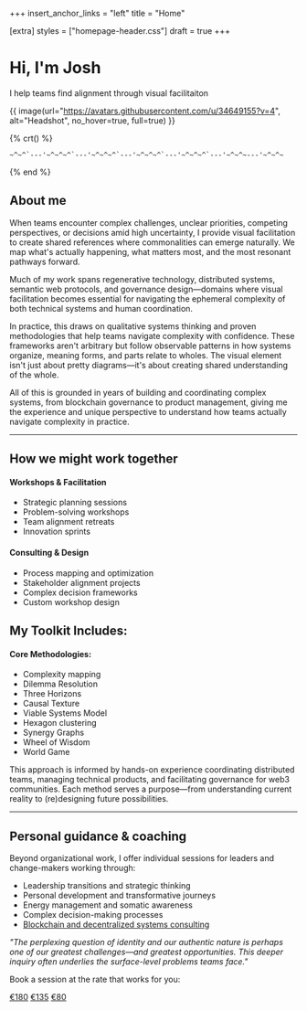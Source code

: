 +++
insert_anchor_links = "left"
title = "Home"


[extra]
styles = ["homepage-header.css"]
draft = true
+++

# Hi, I'm Josh

I help teams find alignment through visual facilitaiton

{{ image(url="https://avatars.githubusercontent.com/u/34649155?v=4", alt="Headshot", no_hover=true, full=true) }}

{% crt() %}

```
~^~^`---'~^~^~^`---'~^~^~^`---'~^~^~^`---'~^~^~^`---'~^~^~---'~^~^~
```
{% end %}


## About me

When teams encounter complex challenges, unclear priorities, competing perspectives, or decisions amid high uncertainty, I provide visual facilitation to create shared references where commonalities can emerge naturally. We map what's actually happening, what matters most, and the most resonant pathways forward.

Much of my work spans regenerative technology, distributed systems, semantic web protocols, and governance design—domains where visual facilitation becomes essential for navigating the ephemeral complexity of both technical systems and human coordination.

In practice, this draws on qualitative systems thinking and proven methodologies that help teams navigate complexity with confidence. These frameworks aren't arbitrary but follow observable patterns in how systems organize, meaning forms, and parts relate to wholes. The visual element isn't just about pretty diagrams—it's about creating shared understanding of the whole.

All of this is grounded in years of building and coordinating complex systems, from blockchain governance to product management, giving me the experience and unique perspective to understand how teams actually navigate complexity in practice.

--- 

## How we might work together

#### Workshops & Facilitation

- Strategic planning sessions
- Problem-solving workshops
- Team alignment retreats
- Innovation sprints

#### Consulting & Design

- Process mapping and optimization
- Stakeholder alignment projects
- Complex decision frameworks
- Custom workshop design

## My Toolkit Includes:

#### Core Methodologies:
  - Complexity mapping
  - Dilemma Resolution
  - Three Horizons
  - Causal Texture
  - Viable Systems Model
  - Hexagon clustering
  - Synergy Graphs
  - Wheel of Wisdom
  - World Game

This approach is informed by hands-on experience coordinating distributed teams, managing technical products, and facilitating governance for web3 communities. Each method serves a purpose—from understanding current reality to (re)designing future possibilities. 

--- 

## Personal guidance & coaching
Beyond organizational work, I offer individual sessions for leaders and change-makers working through:

- Leadership transitions and strategic thinking
- Personal development and transformative journeys
- Energy management and somatic awareness
- Complex decision-making processes
- [Blockchain and decentralized systems consulting](http://www.consulting.tothecosmos.org)

*"The perplexing question of identity and our authentic nature is perhaps one of our greatest challenges—and greatest opportunities. This deeper inquiry often underlies the surface-level problems teams face."*

Book a session at the rate that works for you:

<div class="buttons">
  <a href="https://buy.stripe.com/00g8xacwLevR3Kw7sv">€180</a>
  <a href="https://buy.stripe.com/8wMaFi8gv1J5bcY8wy">€135</a>
  <a href="https://buy.stripe.com/9AQ14I54jafB94Q8wx">€80</a>
</div>

<!--

---

## Social Media


<div id="bluesky-feed-widget">
    <div class="bluesky-feed-header">
        <h3>Bluesky Posts</h3>
        <div class="loading">Loading posts...</div>
    </div>
    <div class="bluesky-feed-container" id="bluesky-posts"></div>
</div>

-->